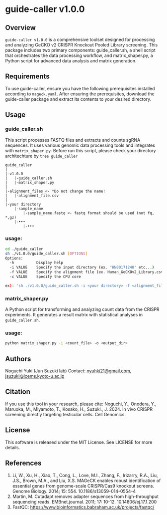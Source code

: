# guide-caller v1.0.0
## Overview
`guide-caller v1.0.0` is a comprehensive toolset designed for processing and analyzing GeCKO v2 CRISPR Knockout Pooled Library screening.
This package includes two primary components: guide_caller.sh, a shell script that orchestrates the data processing workflow, 
and matrix_shaper.py, a Python script for advanced data analysis and matrix generation.

## Requirements
To use guide-caller, ensure you have the following prerequisites installed according to `mageck.yaml`.
After ensuring the prerequisites, download the guide-caller package and extract its contents to your desired directory.

## Usage
### guide_caller.sh
This script processes FASTQ files and extracts and counts sgRNA sequences. It uses various genomic data processing tools and integrates with `matrix_shaper.py`.
Before run this script, please check your directory architechture by `tree guide_caller`

```
guide_caller
|
|-v1.0.0
|	|-guide_caller.sh
|	|-matrix_shaper.py
|
|-alignment_files <- *Do not change the name!
|	|-alignment_file.csv
|
|-your directory
	|-sample_name
		|-sample_name.fastq <- fastq format should be used (not fq, *,gz)
	|-•••
		|-•••
```

### usage:
```bash
cd ./guide_caller
sh ./v1.0.0/guide_caller.sh [OPTIONS]
Options:
  -h          Display help
  -i VALUE    Specify the input directory (ex. "HN00171248" etc...)
  -f VALUE    Specify the alignment file (ex. Human_GeCKOv2_Library.csv)
  -c VALUE    Specify the CPU core

ex): 'sh ./v1.0.0/guide_caller.sh -i <your directory> -f <alignment_file.csv> -c <CPU core>'
```

### matrix_shaper.py
A Python script for transforming and analyzing count data from the CRISPR experiments. It generates a result matrix with statistical analyses in `guide_caller.sh`.

### usage:
```bash
python matrix_shaper.py -i <count_file> -o <output_dir>
```

## Authors
Noguchi Yuki (Jun Suzuki lab)
Contact: nyuhki21@gmail.com, jsuzuki@icems.kyoto-u.ac.jp

## Citation
If you use this tool in your research, please cite:
Noguchi, Y., Onodera, Y., Maruoka, M., Miyamoto, T., Kosako, H., Suzuki., J. 2024. In vivo CRISPR screening directly targeting testicular cells. Cell Genomics.

## License
This software is released under the MIT License. See LICENSE for more details.

## References
1. Li, W., Xu, H., Xiao, T., Cong, L., Love, M.I., Zhang, F., Irizarry, R.A., Liu, J.S., Brown, M.A., and Liu, X.S. MAGeCK enables robust identification of essential genes from genome-scale CRISPR/Cas9 knockout screens. Genome Biology. 2014; 15: 554. 10.1186/s13059-014-0554-4
2. Martin, M. Cutadapt removes adapter sequences from high-throughput sequencing reads. EMBnet.journal. 2011; 17: 10-12. 10.14806/ej.17.1.200
3. FastQC: https://www.bioinformatics.babraham.ac.uk/projects/fastqc/
